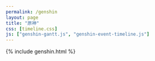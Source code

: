 ```yaml
---
permalink: /genshin 
layout: page 
title: "原神"
css: [timeline.css]
js: ["genshin-gantt.js", "genshin-event-timeline.js"]
---
```

{% include genshin.html %}